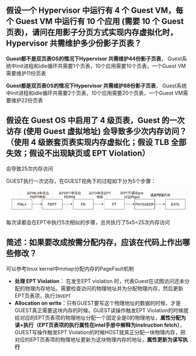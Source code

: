 ## 假设一个 Hypervisor 中运行有 4 个 Guest VM，每个 Guest VM 中运行有 10 个应用 (需要 10 个 Guest 页表)，请问在用影子分页方式实现内存虚拟化时，Hypervisor 共需维护多少份影子页表？



**Guest都不是双页表OS的情况下Hypervisor 共需维护44份影子页表**， Guest系统中init进程和idle循环共需要1个页表，10个应用需要10个页表，一个Guest VM需要维护11份页表

**Guest都是双页表OS的情况下Hypervisor 共需维护88份影子页表**， Guest系统中init进程和idle循环共需要2个页表，10个应用需要20个页表，一个Guest VM需要维护22份页表





## 假设在 Guest OS 中启用了 4 级页表，Guest 的一次访存 (使用 Guest 虚拟地址) 会导致多少次内存访问？（使用 4 级嵌套页表实现内存虚拟化；假设 TLB 全部失效；假设不出现缺页或 EPT Violation）

会导致25次内存访问

GUEST执行一次访存，在GUEST视角下的过程如下分为5个步骤：

![image-20231111224949683](assets/image-20231111224949683.png)

每次读都会在EPT中执行5次相似的步骤，总共执行了5x5=25次内存访问



## 简述：如果要改成按需分配内存，应该在代码上作出哪些修改？

可以参考linux kernel中mmap分配内存的PageFault机制

- **处理 EPT Violation**： 在发生EPT violation 时，代表Guest在试图访问还未分配的物理内存地址。需要检查访问的物理地址并为分配物理内存，然后更新EPT页表项，执行`INVEPT`
- **Allocation on write**：只有GUEST要写这个物理地址的数据的时候，才是GUEST真正需要这块内存的时候。GUEST读操作触发EPT Violation的时候就给对应的EPT页表项的物理地址分配一个固定全是0的物理地址，**属性分配为读+执行（EPT页表项的执行属性在intel手册中解释为instruction fetch）**，GUEST写操作触发EPT Violation的时候HOST就真正分配一块物理内存，把对应的EPT页表项的物理地址更新为这块物理内存的地址，**属性更新为读写执行**







